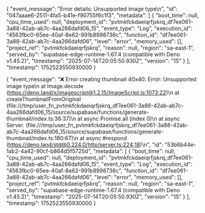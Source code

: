 {
  "event_message": "Error details: Unsupported image type\n",
  "id": "047aaae6-2511-4fa5-b41e-f90755f6c1f3",
  "metadata": [
    {
      "boot_time": null,
      "cpu_time_used": null,
      "deployment_id": "pvtmkfckdaeiqrfjskrq_df7ee061-3a88-42ab-ab7c-4aa266dafd06_15",
      "event_type": "Log",
      "execution_id": "4563fbc0-65ee-40af-8e62-991b8998736c",
      "function_id": "df7ee061-3a88-42ab-ab7c-4aa266dafd06",
      "level": "error",
      "memory_used": [],
      "project_ref": "pvtmkfckdaeiqrfjskrq",
      "reason": null,
      "region": "sa-east-1",
      "served_by": "supabase-edge-runtime-1.67.4 (compatible with Deno v1.45.2)",
      "timestamp": "2025-07-14T20:05:50.930Z",
      "version": "15"
    }
  ],
  "timestamp": 1752523550930000
}


{
  "event_message": "❌ Error creating thumbnail 40x40: Error: Unsupported image type\n    at Image.decode (https://deno.land/x/imagescript@1.2.15/ImageScript.js:1073:22)\n    at createThumbnailFromOriginal (file:///tmp/user_fn_pvtmkfckdaeiqrfjskrq_df7ee061-3a88-42ab-ab7c-4aa266dafd06_15/source/supabase/functions/generate-thumbnail/index.ts:38:37)\n    at async Promise.all (index 0)\n    at async Server.<anonymous> (file:///tmp/user_fn_pvtmkfckdaeiqrfjskrq_df7ee061-3a88-42ab-ab7c-4aa266dafd06_15/source/supabase/functions/generate-thumbnail/index.ts:180:67)\n    at async #respond (https://deno.land/std@0.224.0/http/server.ts:224:18)\n",
  "id": "53b6b44e-1ab2-4a42-90cf-b864d5f5725d",
  "metadata": [
    {
      "boot_time": null,
      "cpu_time_used": null,
      "deployment_id": "pvtmkfckdaeiqrfjskrq_df7ee061-3a88-42ab-ab7c-4aa266dafd06_15",
      "event_type": "Log",
      "execution_id": "4563fbc0-65ee-40af-8e62-991b8998736c",
      "function_id": "df7ee061-3a88-42ab-ab7c-4aa266dafd06",
      "level": "error",
      "memory_used": [],
      "project_ref": "pvtmkfckdaeiqrfjskrq",
      "reason": null,
      "region": "sa-east-1",
      "served_by": "supabase-edge-runtime-1.67.4 (compatible with Deno v1.45.2)",
      "timestamp": "2025-07-14T20:05:50.930Z",
      "version": "15"
    }
  ],
  "timestamp": 1752523550930000
}